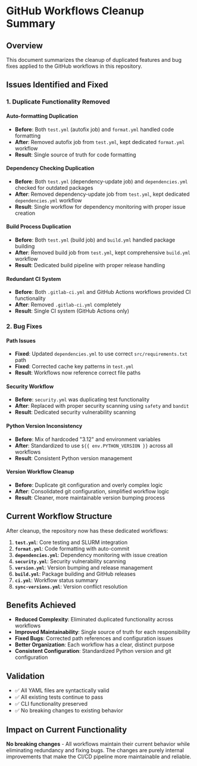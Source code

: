 # GitHub Workflows Cleanup Summary

## Overview
This document summarizes the cleanup of duplicated features and bug fixes applied to the GitHub workflows in this repository.

## Issues Identified and Fixed

### 1. Duplicate Functionality Removed

#### Auto-formatting Duplication
- **Before**: Both `test.yml` (autofix job) and `format.yml` handled code formatting
- **After**: Removed autofix job from `test.yml`, kept dedicated `format.yml` workflow
- **Result**: Single source of truth for code formatting

#### Dependency Checking Duplication
- **Before**: Both `test.yml` (dependency-update job) and `dependencies.yml` checked for outdated packages
- **After**: Removed dependency-update job from `test.yml`, kept dedicated `dependencies.yml` workflow
- **Result**: Single workflow for dependency monitoring with proper issue creation

#### Build Process Duplication
- **Before**: Both `test.yml` (build job) and `build.yml` handled package building
- **After**: Removed build job from `test.yml`, kept comprehensive `build.yml` workflow
- **Result**: Dedicated build pipeline with proper release handling

#### Redundant CI System
- **Before**: Both `.gitlab-ci.yml` and GitHub Actions workflows provided CI functionality
- **After**: Removed `.gitlab-ci.yml` completely
- **Result**: Single CI system (GitHub Actions only)

### 2. Bug Fixes

#### Path Issues
- **Fixed**: Updated `dependencies.yml` to use correct `src/requirements.txt` path
- **Fixed**: Corrected cache key patterns in `test.yml`
- **Result**: Workflows now reference correct file paths

#### Security Workflow
- **Before**: `security.yml` was duplicating test functionality
- **After**: Replaced with proper security scanning using `safety` and `bandit`
- **Result**: Dedicated security vulnerability scanning

#### Python Version Inconsistency
- **Before**: Mix of hardcoded "3.12" and environment variables
- **After**: Standardized to use `${{ env.PYTHON_VERSION }}` across all workflows
- **Result**: Consistent Python version management

#### Version Workflow Cleanup
- **Before**: Duplicate git configuration and overly complex logic
- **After**: Consolidated git configuration, simplified workflow logic
- **Result**: Cleaner, more maintainable version bumping process

## Current Workflow Structure

After cleanup, the repository now has these dedicated workflows:

1. **`test.yml`**: Core testing and SLURM integration
2. **`format.yml`**: Code formatting with auto-commit
3. **`dependencies.yml`**: Dependency monitoring with issue creation
4. **`security.yml`**: Security vulnerability scanning
5. **`version.yml`**: Version bumping and release management
6. **`build.yml`**: Package building and GitHub releases
7. **`ci.yml`**: Workflow status summary
8. **`sync-versions.yml`**: Version conflict resolution

## Benefits Achieved

- **Reduced Complexity**: Eliminated duplicated functionality across workflows
- **Improved Maintainability**: Single source of truth for each responsibility
- **Fixed Bugs**: Corrected path references and configuration issues
- **Better Organization**: Each workflow has a clear, distinct purpose
- **Consistent Configuration**: Standardized Python version and git configuration

## Validation

- ✅ All YAML files are syntactically valid
- ✅ All existing tests continue to pass
- ✅ CLI functionality preserved
- ✅ No breaking changes to existing behavior

## Impact on Current Functionality

**No breaking changes** - All workflows maintain their current behavior while eliminating redundancy and fixing bugs. The changes are purely internal improvements that make the CI/CD pipeline more maintainable and reliable.
